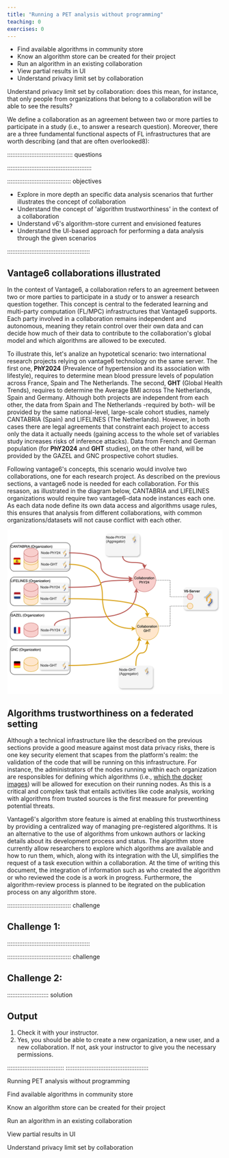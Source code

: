 ```yaml
---
title: "Running a PET analysis without programming"
teaching: 0
exercises: 0
---
```


   - Find available algorithms in community store
   - Know an algorithm store can be created for their project
   - Run an algorithm in an existing collaboration
   - View partial results in UI
   - Understand privacy limit set by collaboration

Understand privacy limit set by collaboration: does this mean, for instance, that only people from organizations that belong to a collaboration will be able to see the results?

We define a collaboration as an agreement between two or more parties to participate in a study (i.e., to answer a research question). Moreover, there are a three fundamental functional aspects of FL infrastructures that are worth describing (and that are often overlooked8):


:::::::::::::::::::::::::::::::::::::: questions


:::::::::::::::::::::::::::::::::::::::::::::::::

::::::::::::::::::::::::::::::::::::: objectives

- Explore in more depth an specific data analysis scenarios that further illustrates the concept of collaboration
- Understand the concept of 'algorithm trustworthiness' in the context of a collaboration
- Understand v6's algorithm-store current and envisioned features
- Understand the UI-based approach for performing a data analysis through the given scenarios 

::::::::::::::::::::::::::::::::::::::::::::::::


## Vantage6 collaborations illustrated

In the context of Vantage6, a collaboration refers to an agreement between two or more parties to participate in a study or to answer a research question together. This concept is central to the federated learning and multi-party computation (FL/MPC) infrastructures that Vantage6 supports. Each party involved in a collaboration remains independent and autonomous, meaning they retain control over their own data and can decide how much of their data to contribute to the collaboration's global model and which algorithms are allowed to be executed. 

To illustrate this, let's analize an hypotetical scenario: two international research projects relying on vantage6 technology on the same server. The first one, __PhY2024__ (Prevalence of hypertension and its association with lifestyle), requires to determine mean blood pressure levels of population across France, Spain and The Netherlands. The second, __GHT__ (Global Health Trends), requires to determine the Average BMI across The Netherlands, Spain and Germany. Although both projects are independent from each other, the data from Spain and The Netherlands -required by both- will be provided by the same national-level, large-scale cohort studies, namely CANTABRIA (Spain) and LIFELINES (The Netherlands). However, in both cases there are legal agreements that constraint each project to access only the data it actually needs (gaining access to the whole set of variables study increases risks of inference attacks). Data from French and German population (for __PhY2024__ and __GHT__ studies), on the other hand, will be provided by the GAZEL and GNC prospective cohort studies.

Following vantage6's concepts, this scenario would involve two collaborations, one for each research project. As described on the previous sections, a vantage6 node is needed for each collaboration. For this resason, as illustrated in the diagram below, CANTABRIA and LIFELINES organizations would require two vantage6-data node instances each one. As each data node define its own data access and algorithms usage rules, this ensures that analysis from different collaborations, with common organizations/datasets will not cause conflict with each other.

![alt text](fig/chapter3/orgs_n_collabs_scenario.png)


## Algorithms trustworthiness on a federated setting

Although a technical infrastructure like the described on the previous sections provide a good measure against most data privacy risks, there is one key security element that scapes from the platform's realm: the validation of the code that will be running on this infrastructure. For instance, the administrators of the nodes running within each organization are responsibles for defining which algorithms (i.e., [which the docker images](https://docs.vantage6.ai/en/main/node/configure.html#all-configuration-options)) will be allowed for execution on their running nodes. As this is a critical and complex task that entails activities like code analysis, working with algorithms from trusted sources is the first measure for preventing potential threats. 

Vantage6's algorithm store feature is aimed at enabling this trustworthiness by providing a centralized way of managing pre-registered algorithms. It is an alternative to the use of algorithms from unkown authors or lacking details about its development process and status. The algorithm store currently allow researchers to explore which algorithms are available and how to run them, which, along with its integration with the UI, simplifies the request of a task execution within a collaboration. At the time of writing this document, the integration of information such as who created the algorithm or who reviewed the code is a work in progress. Furthermore, the algorithm-review process is planned to be itegrated on the publication process on any algorithm store.



::::::::::::::::::::::::::::::::::::: challenge

## Challenge 1: 


::::::::::::::::::::::::::::::::::::::::::::::::



::::::::::::::::::::::::::::::::::::: challenge

## Challenge 2: 


:::::::::::::::::::::::: solution

## Output

1. Check it with your instructor.
2. Yes, you should be able to create a new organization, a new user, and a new collaboration. If not, ask your instructor to give you the necessary permissions.

:::::::::::::::::::::::::::::::::
::::::::::::::::::::::::::::::::::::::::::::::::





Running PET analysis without programming

Find available algorithms in community store

Know an algorithm store can be created for their project

Run an algorithm in an existing collaboration

View partial results in UI

Understand privacy limit set by collaboration

